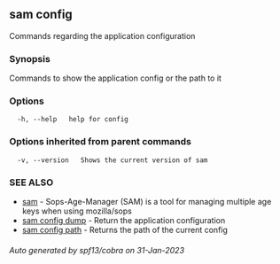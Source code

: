 ## sam config

Commands regarding the application configuration

### Synopsis

Commands to show the application config or the path to it

### Options

```
  -h, --help   help for config
```

### Options inherited from parent commands

```
  -v, --version   Shows the current version of sam
```

### SEE ALSO

* [sam](sam.md)	 - Sops-Age-Manager (SAM) is a tool for managing multiple age keys when using mozilla/sops
* [sam config dump](sam_config_dump.md)	 - Return the application configuration
* [sam config path](sam_config_path.md)	 - Returns the path of the current config

###### Auto generated by spf13/cobra on 31-Jan-2023
